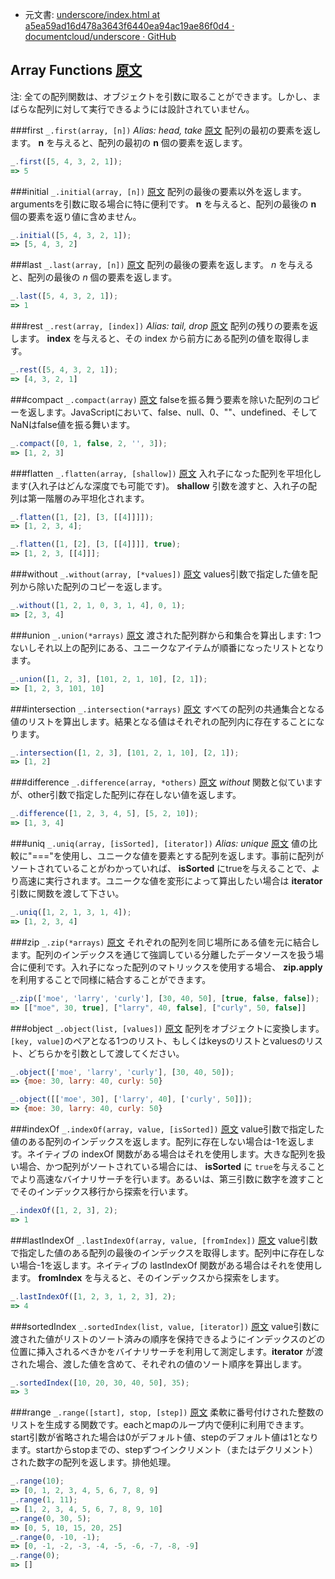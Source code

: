 +  元文書: [underscore/index.html at a5ea59ad16d478a3643f6440ea94ac19ae86f0d4 · documentcloud/underscore · GitHub](https://github.com/documentcloud/underscore/blob/a5ea59ad16d478a3643f6440ea94ac19ae86f0d4/index.html "underscore/index.html at a5ea59ad16d478a3643f6440ea94ac19ae86f0d4 · documentcloud/underscore · GitHub")

## Array Functions [原文](http://underscorejs.org/#arrays)

注: 全ての配列関数は、オブジェクトを引数に取ることができます。しかし、まばらな配列に対して実行できるようには設計されていません。  

###first `_.first(array, [n])` _Alias: head, take_ [原文](http://underscorejs.org/#first)
配列の最初の要素を返します。 **n** を与えると、配列の最初の **n** 個の要素を返します。  

```javascript
_.first([5, 4, 3, 2, 1]);
=> 5
```

###initial `_.initial(array, [n])` [原文](http://underscorejs.org/#initial)
配列の最後の要素以外を返します。argumentsを引数に取る場合に特に便利です。 **n** を与えると、配列の最後の **n** 個の要素を返り値に含めません。  

```javascript
_.initial([5, 4, 3, 2, 1]);
=> [5, 4, 3, 2]
```

###last `_.last(array, [n])` [原文](http://underscorejs.org/#last)
配列の最後の要素を返します。 *n* を与えると、配列の最後の *n* 個の要素を返します。  

```javascript
_.last([5, 4, 3, 2, 1]);
=> 1
```

###rest `_.rest(array, [index])` _Alias: tail, drop_ [原文](http://underscorejs.org/#rest)
配列の残りの要素を返します。 **index** を与えると、その index から前方にある配列の値を取得します。  

```javascript
_.rest([5, 4, 3, 2, 1]);
=> [4, 3, 2, 1]
```

###compact `_.compact(array)` [原文](http://underscorejs.org/#compact)
falseを振る舞う要素を除いた配列のコピーを返します。JavaScriptにおいて、false、null、0、""、undefined、そしてNaNはfalse値を振る舞います。  

```javascript
_.compact([0, 1, false, 2, '', 3]);
=> [1, 2, 3]
```

###flatten `_.flatten(array, [shallow])` [原文](http://underscorejs.org/#flatten)
入れ子になった配列を平坦化します(入れ子はどんな深度でも可能です)。 **shallow** 引数を渡すと、入れ子の配列は第一階層のみ平坦化されます。  

```javascript
_.flatten([1, [2], [3, [[4]]]]);
=> [1, 2, 3, 4];

_.flatten([1, [2], [3, [[4]]]], true);
=> [1, 2, 3, [[4]]];
```

###without `_.without(array, [*values])` [原文](http://underscorejs.org/#without)
values引数で指定した値を配列から除いた配列のコピーを返します。  

```javascript
_.without([1, 2, 1, 0, 3, 1, 4], 0, 1);
=> [2, 3, 4]
```

###union `_.union(*arrays)` [原文](http://underscorejs.org/#union)
渡された配列群から和集合を算出します: 1つないしそれ以上の配列にある、ユニークなアイテムが順番になったリストとなります。  

```javascript
_.union([1, 2, 3], [101, 2, 1, 10], [2, 1]);
=> [1, 2, 3, 101, 10]
```

###intersection `_.intersection(*arrays)` [原文](http://underscorejs.org/#intersection)
すべての配列の共通集合となる値のリストを算出します。結果となる値はそれぞれの配列内に存在することになります。  

```javascript
_.intersection([1, 2, 3], [101, 2, 1, 10], [2, 1]);
=> [1, 2]
```

###difference `_.difference(array, *others)` [原文](http://underscorejs.org/#difference)
_without_ 関数と似ていますが、other引数で指定した配列に存在しない値を返します。  

```javascript
_.difference([1, 2, 3, 4, 5], [5, 2, 10]);
=> [1, 3, 4]
```

###uniq `_.uniq(array, [isSorted], [iterator])` _Alias: unique_ [原文](http://underscorejs.org/#uniq)
値の比較に"==="を使用し、ユニークな値を要素とする配列を返します。事前に配列がソートされていることがわかっていれば、 **isSorted** にtrueを与えることで、より高速に実行されます。ユニークな値を変形によって算出したい場合は **iterator** 引数に関数を渡して下さい。

```javascript
_.uniq([1, 2, 1, 3, 1, 4]);
=> [1, 2, 3, 4]
```

###zip `_.zip(*arrays)` [原文](http://underscorejs.org/#zip)
それぞれの配列を同じ場所にある値を元に結合します。配列のインデックスを通じて強調している分離したデータソースを扱う場合に便利です。入れ子になった配列のマトリックスを使用する場合、 **zip.apply** を利用することで同様に結合することができます。

```javascript
_.zip(['moe', 'larry', 'curly'], [30, 40, 50], [true, false, false]);
=> [["moe", 30, true], ["larry", 40, false], ["curly", 50, false]]
```

###object `_.object(list, [values])` [原文](http://underscorejs.org/#object)
配列をオブジェクトに変換します。`[key, value]`のペアとなる1つのリスト、もしくはkeysのリストとvaluesのリスト、どちらかを引数として渡してください。  

```javascript
_.object(['moe', 'larry', 'curly'], [30, 40, 50]);
=> {moe: 30, larry: 40, curly: 50}

_.object([['moe', 30], ['larry', 40], ['curly', 50]]);
=> {moe: 30, larry: 40, curly: 50}
```

###indexOf `_.indexOf(array, value, [isSorted])` [原文](http://underscorejs.org/#indexOf)
value引数で指定した値のある配列のインデックスを返します。配列に存在しない場合は-1を返します。ネイティブの indexOf 関数がある場合はそれを使用します。大きな配列を扱い場合、かつ配列がソートされている場合には、 **isSorted** に `true`を与えることでより高速なバイナリサーチを行います。あるいは、第三引数に数字を渡すことでそのインデックス移行から探索を行います。

```javascript
_.indexOf([1, 2, 3], 2);
=> 1
```

###lastIndexOf `_.lastIndexOf(array, value, [fromIndex])` [原文](http://underscorejs.org/#lastIndexOf)
value引数で指定した値のある配列の最後のインデックスを取得します。配列中に存在しない場合-1を返します。ネイティブの lastIndexOf 関数がある場合はそれを使用します。 **fromIndex** を与えると、そのインデックスから探索をします。  

```javascript
_.lastIndexOf([1, 2, 3, 1, 2, 3], 2);
=> 4
```

###sortedIndex `_.sortedIndex(list, value, [iterator])` [原文](http://underscorejs.org/#sortedIndex)
value引数に渡された値がリストのソート済みの順序を保持できるようにインデックスのどの位置に挿入されるべきかをバイナリサーチを利用して測定します。**iterator** が渡された場合、渡した値を含めて、それぞれの値のソート順序を算出します。  

```javascript
_.sortedIndex([10, 20, 30, 40, 50], 35);
=> 3
```

###range `_.range([start], stop, [step])` [原文](http://underscorejs.org/#range)
柔軟に番号付けされた整数のリストを生成する関数です。eachとmapのループ内で便利に利用できます。start引数が省略された場合は0がデフォルト値、stepのデフォルト値は1となります。startからstopまでの、stepずつインクリメント（またはデクリメント）された数字の配列を返します。排他処理。  

```javascript
_.range(10);
=> [0, 1, 2, 3, 4, 5, 6, 7, 8, 9]
_.range(1, 11);
=> [1, 2, 3, 4, 5, 6, 7, 8, 9, 10]
_.range(0, 30, 5);
=> [0, 5, 10, 15, 20, 25]
_.range(0, -10, -1);
=> [0, -1, -2, -3, -4, -5, -6, -7, -8, -9]
_.range(0);
=> []
```